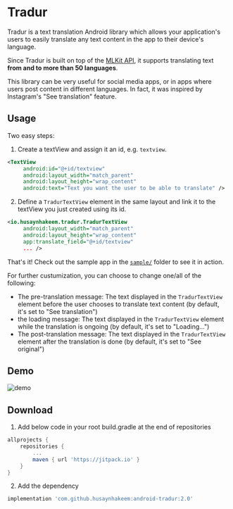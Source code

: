 # Tradur

Tradur is a text translation Android library which allows your application's users to easily translate any text content in the app to their device's language.

Since Tradur is built on top of the [MLKit API](https://developers.google.com/ml-kit/language/translation), it supports translating text **from and to more than 50 languages**.

This library can be very useful for social media apps, or in apps where users post content in different languages. In fact, it was inspired by Instagram's "See translation" feature.


## Usage

Two easy steps:

1. Create a textView and assign it an id, e.g. `textview`.

```xml
<TextView
     android:id="@+id/textview"
     android:layout_width="match_parent"
     android:layout_height="wrap_content"
     android:text="Text you want the user to be able to translate" />
```

2. Define a `TradurTextView` element in the same layout and link it to the textView you just created using its id.

```xml
<io.husaynhakeem.tradur.TradurTextView
     android:layout_width="match_parent"
     android:layout_height="wrap_content"
     app:translate_field="@+id/textview"
     ... />
```

That's it! Check out the sample app in the [`sample/`](https://github.com/husaynhakeem/android-tradur/tree/master/sample) folder to see it in action.

For further custumization, you can choose to change one/all of the following:

- The pre-translation message: The text displayed in the `TradurTextView` element before the user chooses to translate text content (by default, it's set to "See translation")
- the loading message: The text displayed in the `TradurTextView` element while the translation is ongoing (by default, it's set to "Loading…")
- The post-translation message: The text displayed in the `TradurTextView` element after the translation is done (by default, it's set to "See original")


## Demo
![demo](https://github.com/husaynhakeem/android-tradur/blob/master/art/tradur_demo.gif)


## Download
1. Add below code in your root build.gradle at the end of repositories
```groovy
allprojects {
    repositories {
        ...
        maven { url 'https://jitpack.io' }
    }
}
```
2. Add the dependency
```groovy
implementation 'com.github.husaynhakeem:android-tradur:2.0'
```
